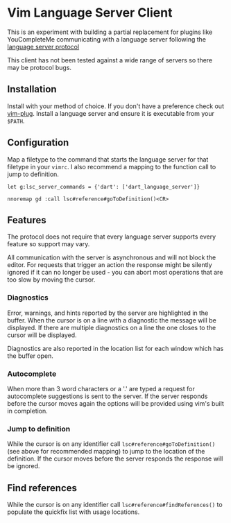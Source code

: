 # Vim Language Server Client

This is an experiment with building a partial replacement for plugins like
YouCompleteMe communicating with a language server following the [language
server protocol][]

[language server protocol]: https://github.com/Microsoft/language-server-protocol

This client has not been tested against a wide range of servers so there may be
protocol bugs.

## Installation

Install with your method of choice. If you don't have a preference check out
[vim-plug][]. Install a language server and ensure it is executable from your
`$PATH`.

[vim-plug]:https://github.com/junegunn/vim-plug

## Configuration

Map a filetype to the command that starts the language server for that filetype
in your `vimrc`. I also recommend a mapping to the function call to jump to
definition.

```vimscript
let g:lsc_server_commands = {'dart': ['dart_language_server']}

nnoremap gd :call lsc#reference#goToDefinition()<CR>
```

## Features

The protocol does not require that every language server supports every feature
so support may vary.

All communication with the server is asynchronous and will not block the editor.
For requests that trigger an action the response might be silently ignored if it
can no longer be used - you can abort most operations that are too slow by
moving the cursor.

### Diagnostics

Error, warnings, and hints reported by the server are highlighted in the buffer.
When the cursor is on a line with a diagnostic the message will be displayed. If
there are multiple diagnostics on a line the one closes to the cursor will be
displayed.

Diagnostics are also reported in the location list for each window which has the
buffer open.

### Autocomplete

When more than 3 word characters or a '.' are typed a request for autocomplete
suggestions is sent to the server. If the server responds before the cursor
moves again the options will be provided using vim's built in completion.

### Jump to definition

While the cursor is on any identifier call `lsc#reference#goToDefinition()` (see
above for recommended mapping) to jump to the location of the definition. If the
cursor moves before the server responds the response will be ignored.

## Find references

While the cursor is on any identifier call `lsc#reference#findReferences()` to
populate the quickfix list with usage locations.
